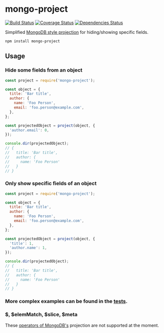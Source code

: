 # mongo-project

[![Build Status](https://travis-ci.com/patrickd-/mongo-project.node.svg?branch=master)](https://travis-ci.com/patrickd-/mongo-project.node) [![Coverage Status](https://coveralls.io/repos/github/patrickd-/mongo-project.node/badge.svg)](https://coveralls.io/github/patrickd-/mongo-project.node) [![Dependencies Status](https://david-dm.org/patrickd-/mongo-project.node.svg)](https://david-dm.org/patrickd-/mongo-project.node)

Simplified [MongoDB style projection](https://docs.mongodb.com/manual/reference/method/db.collection.find/#projection) for hiding/showing specific fields.

```
npm install mongo-project
```

## Usage

### Hide some fields from an object

```javascript
const project = require('mongo-project');

const object = {
  title: 'Bar title',
  author: {
    name: 'Foo Person',
    email: 'foo.person@example.com',
  },
};

const projectedObject = project(object, {
  'author.email': 0,
});

console.dir(projectedObject);
// {
//   title: 'Bar title',
//   author: {
//     name: 'Foo Person'
//   }
// }
```

### Only show specific fields of an object

```javascript
const project = require('mongo-project');

const object = {
  title: 'Bar title',
  author: {
    name: 'Foo Person',
    email: 'foo.person@example.com',
  },
};

const projectedObject = project(object, {
  'title': 1,
  'author.name': 1,
});

console.dir(projectedObject);
// {
//   title: 'Bar title',
//   author: {
//     name: 'Foo Person'
//   }
// }
```

### More complex examples can be found in the [tests](test/projectSpec.js).

### $, $elemMatch, $slice, $meta

These [operators of MongoDB's](https://docs.mongodb.com/manual/reference/method/db.collection.find/#projection) projection are not supported at the moment.
